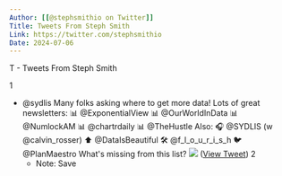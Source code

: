 ```yaml
---
Author: [[@stephsmithio on Twitter]]
Title: Tweets From Steph Smith
Link: https://twitter.com/stephsmithio
Date: 2024-07-06
---
```

T - Tweets From Steph Smith

1
- @sydlis Many folks asking where to get more data!
  Lots of great newsletters:
  📊 @ExponentialView
  📊 @OurWorldInData
  📊 @NumlockAM 
  📊 @chartrdaily 
  📊 @TheHustle 
  Also:
  🎧 @SYDLIS (w @calvin_rosser)
  ⬆️ @DataIsBeautiful
  🛠 @f_l_o_u_r_i_s_h
  🐦 @PlanMaestro
  What's missing from this list? 
  ![](https://pbs.twimg.com/media/FNco0PFVkAM14hZ.png) ([View Tweet](https://twitter.com/stephsmithio/status/1501714342542069762))
2
    - Note: Save
